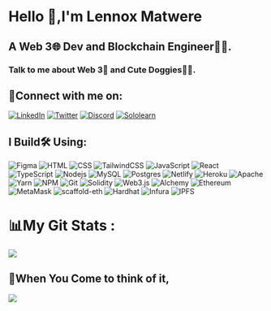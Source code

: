 # Hello 👋,I'm Lennox Matwere
## A Web 3🌐 Dev and Blockchain Engineer👩‍💻. 

### Talk to me about Web 3🔷 and Cute Doggies🐕‍🦺.
## 📩Connect with me on:
[![LinkedIn](https://img.shields.io/badge/LinkedIn-%230077B5.svg?logo=linkedin&logoColor=white)](https://www.linkedin.com/in/lennox-matwere)
[![Twitter](https://img.shields.io/badge/Twitter-%231DA1F2.svg?logo=Twitter&logoColor=white)](https://twitter.com/theyardmic) [![Discord](https://img.shields.io/badge/Discord-%237289DA.svg?logo=discord&logoColor=white)](https://discord.gg/BXVuufkbhD)  [![Sololearn](https://img.shields.io/badge/Sololearn-12100E?logo=sololearn&logoColor=white)](https://www.sololearn.com/profile/11798607)

## I Build🛠️ Using:
![Figma](https://img.shields.io/badge/figma-%23F24E1E.svg?style=plastic&logo=figma&logoColor=white) ![HTML](https://img.shields.io/badge/HTML5-%23E34F26.svg?style=plastic&logo=html5&logoColor=white)  ![CSS](https://img.shields.io/badge/CSS-239120?logo=css3&logoColor=white) ![TailwindCSS](https://img.shields.io/badge/tailwindcss-%2338B2AC.svg?style=plastic&logo=tailwind-css&logoColor=white) ![JavaScript](https://img.shields.io/badge/javascript-%23323330.svg?style=plastic&logo=javascript&logoColor=%23F7DF1E)  ![React](https://img.shields.io/badge/react-%2320232a.svg?style=plastic&logo=react&logoColor=%2361DAFB) ![TypeScript](https://img.shields.io/badge/typescript-%23007ACC.svg?style=plastic&logo=typescript&logoColor=white) ![Nodejs](https://img.shields.io/badge/nodejs-%23339933.svg?style=plastic&logo=node.js&logoColor=white) ![MySQL](https://img.shields.io/badge/mysql-%2300f.svg?style=plastic&logo=mysql&logoColor=white) ![Postgres](https://img.shields.io/badge/postgres-%23316192.svg?style=plastic&logo=postgresql&logoColor=white) ![Netlify](https://img.shields.io/badge/netlify-%23000000.svg?style=plastic&logo=netlify&logoColor=#00C7B7) ![Heroku](https://img.shields.io/badge/heroku-%23430098.svg?style=plastic&logo=heroku&logoColor=white)  ![Apache](https://img.shields.io/badge/apache-%23D42029.svg?style=plastic&logo=apache&logoColor=white) ![Yarn](https://img.shields.io/badge/yarn-%232C8EBB.svg?style=plastic&logo=yarn&logoColor=white) ![NPM](https://img.shields.io/badge/NPM-%23000000.svg?style=plastic&logo=npm&logoColor=white) ![Git](https://img.shields.io/badge/git-%23F05033.svg?style=plastic&logo=git&logoColor=white) ![Solidity](https://img.shields.io/badge/Solidity-%23363636.svg?style=plastic&logo=solidity&logoColor=white) ![Web3.js](https://img.shields.io/badge/web3js-%23F05033.svg?style=plastic&logo=web3js&logoColor=white) ![Alchemy](https://img.shields.io/badge/alchemy-%23F05033.svg?style=plastic&logo=alchemy&logoColor=white) ![Ethereum](https://img.shields.io/badge/ethereum-%233733FF.svg?style=plastic&logo=ethereum&logoColor=white) ![MetaMask](https://img.shields.io/badge/metamask-%23F05033.svg?style=plastic&logo=metamask&logoColor=white) ![scaffold-eth](https://img.shields.io/badge/scaffoldeth-%23F05033.svg?style=plastic&logo=scaffoldeth&logoColor=white) ![Hardhat](https://img.shields.io/badge/hardhat-%23F05033.svg?style=plastic&logo=hardhat&logoColor=white) ![Infura](https://img.shields.io/badge/infura-%23F05033.svg?style=plastic&logo=infura&logoColor=white) ![IPFS](https://img.shields.io/badge/ipfs-%23F05033.svg?style=plastic&logo=ipfs&logoColor=white)  

   
# 📊My Git Stats :
![](https://github-readme-stats.vercel.app/api?username=strucker-eth&theme=radical&hide_border=false&include_all_commits=false&count_private=false)<br/>


## 🤔When You Come to think of it,
![](https://quotes-github-readme.vercel.app/api?type=vetical&theme=dark)


